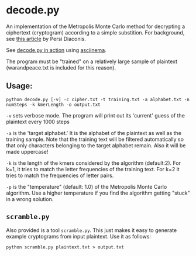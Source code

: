 decode.py
=========
An implementation of the Metropolis Monte Carlo method for decrypting a ciphertext (cryptogram) according to a simple substition. For background, see [this article](http://math.uchicago.edu/~shmuel/Network-course-readings/MCMCRev.pdf) by Persi Diaconis.

See [decode.py in action](https://asciinema.org/a/YWG7r5NAG1QUYy4BpfYqIS83f) using [asciinema](https://asciinema.org/).

The program must be "trained"
on a relatively large sample of plaintext (warandpeace.txt is included for this reason).

Usage:
------
    python decode.py [-v] -c cipher.txt -t training.txt -a alphabet.txt -n numSteps -k kmerLength -o output.txt

`-v` sets verbose mode. The program will print out its 'current' guess of the plaintext every 1000 steps

`-a` is the 'target alphabet.' It is the alphabet of the plaintext as well as the training sample.  Note that the training text will be filtered automatically so that only characters belonging to the target alphabet remain. Also it will be made uppercase!

`-k` is the length of the kmers considered by the algorithm (default:2). For k=1, it tries to match the letter frequencies of the training text. For k=2 it tries to match the frequencies of letter pairs.

`-p` is the "temperature" (default: 1.0) of the Metropolis Monte Carlo algorithm. Use a higher temperature if you find the algorithm getting "stuck" in a wrong solution.

`scramble.py`
-------------
Also provided is a tool `scramble.py`. This just makes it easy to generate example cryptograms from input plaintext. Use it as follows:

    python scramble.py plaintext.txt > output.txt

